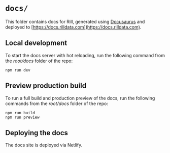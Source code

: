 # `docs/`

This folder contains docs for Rill, generated using [Docusaurus](https://docusaurus.io/) and deployed to [https://docs.rilldata.com](https://docs.rilldata.com).

## Local development

To start the docs server with hot reloading, run the following command from the _root/docs_ folder of the repo:

```
npm run dev
```

## Preview production build

To run a full build and production preview of the docs, run the following commands from the _root/docs_ folder of the repo:

```
npm run build
npm run preview
```

## Deploying the docs

The docs site is deployed via Netlify.
